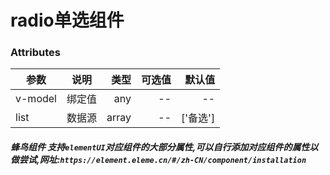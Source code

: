 # radio单选组件


### Attributes

| 参数    |  说明  |  类型 | 可选值 |   默认值 |
| ------- | :----: | ----: | -----: | -------: |
| v-model | 绑定值 |   any |     -- |       -- |
| list    | 数据源 | array |     -- | ['备选'] |

##### 蜂鸟组件 支持`elementUI`对应组件的大部分属性,可以自行添加对应组件的属性以做尝试,网址:`https://element.eleme.cn/#/zh-CN/component/installation`